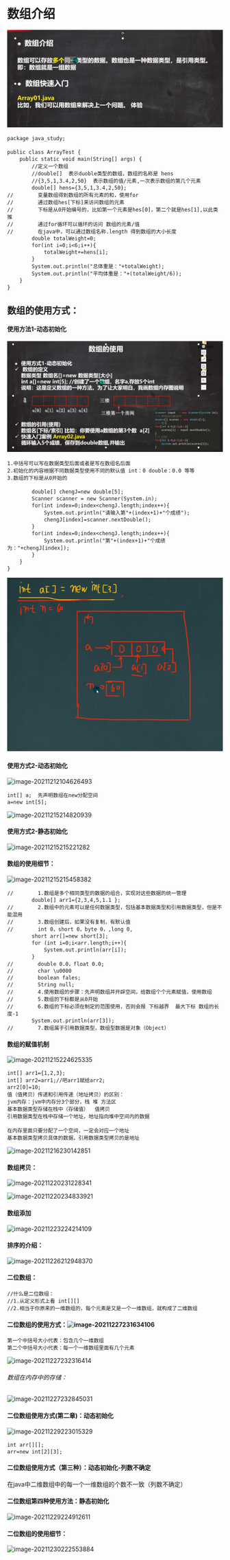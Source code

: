 # **数组介绍**

![image-20211202222239080](../Picture_saving_address/JAVA-第六章/image-20211202222239080.png)

```
package java_study;

public class ArrayTest {
    public static void main(String[] args) {
        //定义一个数组
        //double[]  表示duoble类型的数组，数组的名称是 hens
        //{3,5,1,3.4,2,50}  表示数组的值/元素,一次表示数组的第几个元素
        double[] hens={3,5,1,3.4,2,50};
//        变量数组得到数组的所有元素的和，使用for
//        通过数组hes[下标]来访问数组的元素
//        下标是从0开始编号的，比如第一个元素是hes[0]，第二个就是hes[1],以此类推
//        通过for循环可以循环的访问 数组的元素/值
//        在java中，可以通过数组名称.length 得到数组的大小长度
        double totalWeight=0;
        for(int i=0;i<6;i++){
            totalWeight+=hens[i];
        }
        System.out.println("总体重是："+totalWeight);
        System.out.println("平均体重是："+(totalWeight/6));
    }
}
```

## **数组的使用方式**：

#### **使用方法1-动态初始化**

![image-20211202224353456](../Picture_saving_address/JAVA-第六章/image-20211202224353456.png)

```
1.中括号可以写在数据类型后面或者是写在数组名后面
2.初始化的内容根据不同数据类型使用不同的默认值 int：0 double：0.0 等等
3.数组的下标是从0开始的

        double[] chengJ=new double[5];
        Scanner scanner = new Scanner(System.in);
        for(int index=0;index<chengJ.length;index++){
            System.out.println("请输入第"+(index+1)+"个成绩");
            chengJ[index]=scanner.nextDouble();
        }
        for(int index=0;index<chengJ.length;index++){
            System.out.println("第"+(index+1)+"个成绩为："+chengJ[index]);
        }
    }
}
```

![image-20211202224807661](../Picture_saving_address/JAVA-第六章/image-20211202224807661.png)

#### 使用方式2-动态初始化

![image-20211212104626493](C:\Users\11340\AppData\Roaming\Typora\typora-user-images\image-20211212104626493.png)

```
int[] a;  先声明数组在new分配空间
a=new int[5];

```

![image-20211215214820939](C:\Users\11340\AppData\Roaming\Typora\typora-user-images\image-20211215214820939.png)

#### 使用方式2-静态初始化

![image-20211215215221282](C:\Users\11340\AppData\Roaming\Typora\typora-user-images\image-20211215215221282.png)

#### 数组的使用细节：

![image-20211215215458382](C:\Users\11340\AppData\Roaming\Typora\typora-user-images\image-20211215215458382.png)

 

```
//        1.数组是多个相同类型的数据的组合，实现对这些数据的统一管理
        double[] arr1={2,3,4,5,1.1 };
//        2.数组中的元素可以是任何数据类型，包括基本数据类型和引用数据类型，但是不能混用
//        3.数组创建后，如果没有复制，有默认值
//        int 0，short 0，byte 0，,long 0,
        short arr[]=new short[3];
        for (int i=0;i<arr.length;i++){
            System.out.println(arr[i]);
        }
//        double 0.0，float 0.0;
//        char \u0000
//        boolean fales;
//        String null;
//        4.使用数组的步骤：先声明数组并开辟空间，给数组个个元素赋值，使用数组
//        5.数组的下标都是从0开始
//        6.数组的下标必须在制定的范围使用，否则会报 下标越界  最大下标 数组的长度-1
        System.out.println(arr[3]);
//        7.数组属于引用数据类型，数组型数据是对象（Object）
```

#### 数组的赋值机制

![image-20211215224625335](C:\Users\11340\AppData\Roaming\Typora\typora-user-images\image-20211215224625335.png)

 

```
int[] arr1={1,2,3};
int[] arr2=arr1;//吧arr1赋给arr2;
arr2[0]=10;
值（值拷贝）传递和引用传递（地址拷贝）的区别：
jvm内存：jvm中内存分3个部分，栈 堆 方法区
基本数据类型存储在栈中（存储值）  值拷贝
引用数据类型在栈中存储一个地址，地址指向堆中空间内的数据 

在内存里面只要分配了一个空间，一定会对应一个地址
基本数据类型拷贝具体的数据，引用数据类型拷贝的是地址
```

![image-20211216230142851](C:\Users\11340\AppData\Roaming\Typora\typora-user-images\image-20211216230142851.png)

#### 数组拷贝：

![image-20211220231228341](C:\Users\11340\AppData\Roaming\Typora\typora-user-images\image-20211220231228341.png)

![image-20211220234833921](C:\Users\11340\AppData\Roaming\Typora\typora-user-images\image-20211220234833921.png)

#### 数组添加

![image-20211223224214109](C:\Users\11340\AppData\Roaming\Typora\typora-user-images\image-20211223224214109.png)

#### 排序的介绍：

![image-20211226212948370](C:\Users\11340\AppData\Roaming\Typora\typora-user-images\image-20211226212948370.png)

#### 二位数组：

```
//什么是二位数组：
//1.从定义形式上看 int[][]
//2.相当于你原来的一维数组的，每个元素是又是一个一维数组，就构成了二维数组
```

#### 二位数组的使用方式：![image-20211227231634106](C:\Users\11340\AppData\Roaming\Typora\typora-user-images\image-20211227231634106.png)

```
第一个中括号大小代表：包含几个一维数组
第二个中括号大小代表：每一个一维数组里面有几个元素
```

![image-20211227232316414](C:\Users\11340\AppData\Roaming\Typora\typora-user-images\image-20211227232316414.png)

###### 数组在内存中的存储：

![image-20211227232845031](C:\Users\11340\AppData\Roaming\Typora\typora-user-images\image-20211227232845031.png)

#### 二位数组使用方式(第二章)：动态初始化

![image-20211229223015329](C:\Users\11340\AppData\Roaming\Typora\typora-user-images\image-20211229223015329.png)

```
int arr[][];
arr=new int[2][3];
```

#### 二位数组使用方式（第三种）：动态初始化-列数不确定

在java中二维数组中的每一个一维数组的个数不一致（列数不确定）

#### 二位数组第四种使用方法：静态初始化

![image-20211229224912611](C:\Users\11340\AppData\Roaming\Typora\typora-user-images\image-20211229224912611.png)

#### 二位数组的使用细节：

![image-20211230222553884](C:\Users\11340\AppData\Roaming\Typora\typora-user-images\image-20211230222553884.png)

